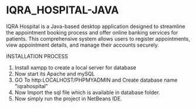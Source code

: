 # IQRA_HOSPITAL-JAVA
IQRA Hospital is a Java-based desktop application designed to streamline the appointment booking process and offer online banking services for patients. This comprehensive system allows users to register appointments, view appointment details, and manage their accounts securely.

INSTALLATION PROCESS
1. Install xampp to create a local server for database
2. Now start its Apache and mySQL
3. GO To http:LOCALHOST/PHPMYADMIN and Create database name "iqrahospital"
4. Now Import the sql file which is available in database folder.
5. Now simply run the project in NetBeans IDE.
